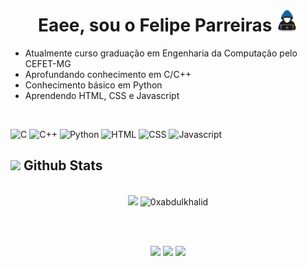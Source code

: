 <h1 align="center"><b>Eaee, sou o Felipe Parreiras </b><img src="https://github.com/0xAbdulKhalid/0xAbdulKhalid/raw/main/assets/mdImages/about_me.gif" width="35"></h1>


- Atualmente curso graduação em Engenharia da Computação pelo CEFET-MG
- Aprofundando conhecimento em C/C++
- Conhecimento básico em Python
- Aprendendo HTML, CSS e Javascript 
<br>

<div align="left">

![C](https://img.shields.io/badge/C%20-%232370ED.svg?style=for-the-badge&logo=c&logoColor=white)
    ![C++](https://img.shields.io/badge/C++%20-%2300599C.svg?style=for-the-badge&logo=c%2B%2B&logoColor=white)
    ![Python](https://img.shields.io/badge/Python%20-%2314354C.svg?style=for-the-badge&logo=python&logoColor=white)
    ![HTML](https://img.shields.io/badge/HTML5%20-%23E34F26.svg?style=for-the-badge&logo=html5&logoColor=white)
    ![CSS](https://img.shields.io/badge/CSS%20-%231572B6.svg?style=for-the-badge&logo=css3&logoColor=white)
    ![Javascript](https://img.shields.io/badge/JavaScript%20-%23F7DF1E.svg?style=for-the-badge&logo=javascript&logoColor=black)
</div>

## <img src="https://media.giphy.com/media/iY8CRBdQXODJSCERIr/giphy.gif" width="35"><b> Github Stats </b>
<br>

<div align="center">
  <img src="https://github-readme-stats.vercel.app/api?username=Parreirass&include_all_commits=true&count_private=true&show_icons=true&line_height=20&title_color=7A7ADB&icon_color=2234AE&text_color=D3D3D3&bg_color=0,000000,130F40" width="350"/>
  <img src="https://github-readme-stats.vercel.app/api/top-langs?username=Parreirass&show_icons=true&locale=en&layout=compact&line_height=20&title_color=7A7ADB&icon_color=2234AE&text_color=D3D3D3&bg_color=0,000000,130F40" width="300"  alt="0xabdulkhalid"/>

</a>
</div>

<br><br>

<div align = "center"> 
  <a href="https://instagram.com/_fparreiras" target="_blank"><img src="https://img.shields.io/badge/-Instagram-%23E4405F?style=for-the-badge&logo=instagram&logoColor=white" target="_blank"></a>
 	<a href="https://www.twitter.com/Parreiraass" target="_blank"><img src="https://img.shields.io/badge/Twitter-1DA1F2?style=for-the-badge&logo=twitter&logoColor=white" target="_blank"></a>
  <a href = "mailto:felipeparreiras86@gmail.com"><img src="https://img.shields.io/badge/-Gmail-%23333?style=for-the-badge&logo=gmail&logoColor=white" target="_blank"></a>
  
</div>


